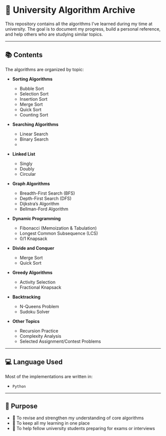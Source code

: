 # 🔢 University Algorithm Archive

This repository contains all the algorithms I’ve learned during my time at university. The goal is to document my progress, build a personal reference, and help others who are studying similar topics.

---

## 📚 Contents

The algorithms are organized by topic:

- **Sorting Algorithms**
  - Bubble Sort
  - Selection Sort
  - Insertion Sort
  - Merge Sort
  - Quick Sort
  - Counting Sort

- **Searching Algorithms**
  - Linear Search
  - Binary Search
  - 
- **Linked List**
  - Singly
  - Doubly
  - Circular 

- **Graph Algorithms**
  - Breadth-First Search (BFS)
  - Depth-First Search (DFS)
  - Dijkstra’s Algorithm
  - Bellman-Ford Algorithm

- **Dynamic Programming**
  - Fibonacci (Memoization & Tabulation)
  - Longest Common Subsequence (LCS)
  - 0/1 Knapsack

- **Divide and Conquer**
  - Merge Sort
  - Quick Sort

- **Greedy Algorithms**
  - Activity Selection
  - Fractional Knapsack

- **Backtracking**
  - N-Queens Problem
  - Sudoku Solver

- **Other Topics**
  - Recursion Practice
  - Complexity Analysis
  - Selected Assignment/Contest Problems

---

## 💻 Language Used

Most of the implementations are written in:

- `Python`  

---

## 🧠 Purpose

- 📖 To revise and strengthen my understanding of core algorithms
- 🧩 To keep all my learning in one place
- 🤝 To help fellow university students preparing for exams or interviews

